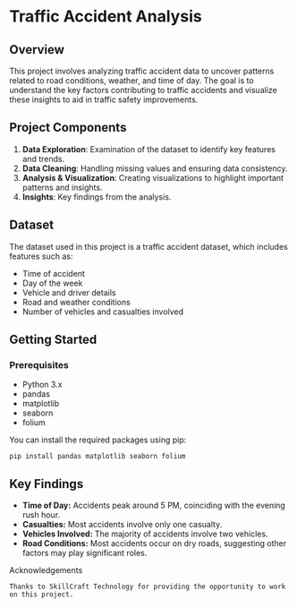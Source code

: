 # Traffic Accident Analysis

## Overview

This project involves analyzing traffic accident data to uncover patterns related to road conditions, weather, and time of day. The goal is to understand the key factors contributing to traffic accidents and visualize these insights to aid in traffic safety improvements.

## Project Components

1. **Data Exploration**: Examination of the dataset to identify key features and trends.
2. **Data Cleaning**: Handling missing values and ensuring data consistency.
3. **Analysis & Visualization**: Creating visualizations to highlight important patterns and insights.
4. **Insights**: Key findings from the analysis.

## Dataset

The dataset used in this project is a traffic accident dataset, which includes features such as:

- Time of accident
- Day of the week
- Vehicle and driver details
- Road and weather conditions
- Number of vehicles and casualties involved

## Getting Started

### Prerequisites

- Python 3.x
- pandas
- matplotlib
- seaborn
- folium

You can install the required packages using pip:
```
pip install pandas matplotlib seaborn folium
```
## Key Findings

- **Time of Day:** Accidents peak around 5 PM, coinciding with the evening rush hour.
- **Casualties:** Most accidents involve only one casualty.
- **Vehicles Involved:** The majority of accidents involve two vehicles.
- **Road Conditions:** Most accidents occur on dry roads, suggesting other factors may play significant roles.

Acknowledgements
```
Thanks to SkillCraft Technology for providing the opportunity to work on this project.
